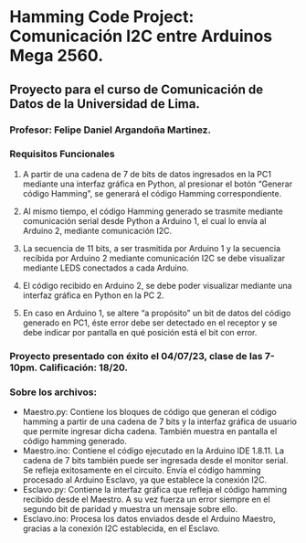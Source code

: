 # Hamming Code Project: Comunicación I2C entre Arduinos Mega 2560.
## Proyecto para el curso de Comunicación de Datos de la Universidad de Lima.
### Profesor: Felipe Daniel Argandoña Martinez.

### Requisitos Funcionales

1. A partir de una cadena de 7 de bits de datos ingresados en la PC1 mediante una interfaz gráfica en Python, al presionar el botón “Generar código Hamming”, se generará el código Hamming correspondiente.

2. Al mismo tiempo, el código Hamming generado se trasmite mediante comunicación serial desde Python a Arduino 1, el cual lo envía al Arduino
2, mediante comunicación I2C.

3. La secuencia de 11 bits, a ser trasmitida por Arduino 1 y la secuencia recibida por Arduino 2 mediante comunicación I2C se debe visualizar
mediante LEDS conectados a cada Arduino.

4. El código recibido en Arduino 2, se debe poder visualizar mediante una interfaz gráfica en Python en la PC 2.

5. En caso en Arduino 1, se altere “a propósito” un bit de datos del código generado en PC1, éste error debe ser detectado en el receptor y se debe indicar por pantalla en qué posición está el bit con error.

### Proyecto presentado con éxito el 04/07/23, clase de las 7-10pm. Calificación: 18/20.

### Sobre los archivos:
- Maestro.py: Contiene los bloques de código que generan el código hamming a partir de una cadena de 7 bits y la interfaz gráfica de usuario que permite ingresar dicha cadena. También muestra en pantalla el código hamming generado. 
- Maestro.ino: Contiene el código ejecutado en la Arduino IDE 1.8.11. La cadena de 7 bits también puede ser ingresada desde el monitor serial. Se refleja exitosamente en el circuito. Envía el código hamming procesado al Arduino Esclavo, ya que establece la conexión I2C.
- Esclavo.py: Contiene la interfaz gráfica que refleja el código hamming recibido desde el Maestro. A su vez fuerza un error siempre en el segundo bit de paridad y muestra un mensaje sobre ello.
- Esclavo.ino: Procesa los datos enviados desde el Arduino Maestro, gracias a la conexión I2C establecida, en el Esclavo.
